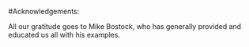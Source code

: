 #Acknowledgements:

All our gratitude goes to Mike Bostock, who has generally provided and educated
us all with his examples.
